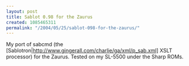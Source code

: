```yaml
---
layout: post
title: Sablot 0.98 for the Zaurus
created: 1085465311
permalink: "/2004/05/25/sablot-098-for-the-zaurus/"
---
```

My port of sabcmd (the [Sablotron|http://www.gingerall.com/charlie/ga/xml/p_sab.xml] XSLT processor) for the Zaurus.  Tested on my SL-5500 under the Sharp ROMs.
